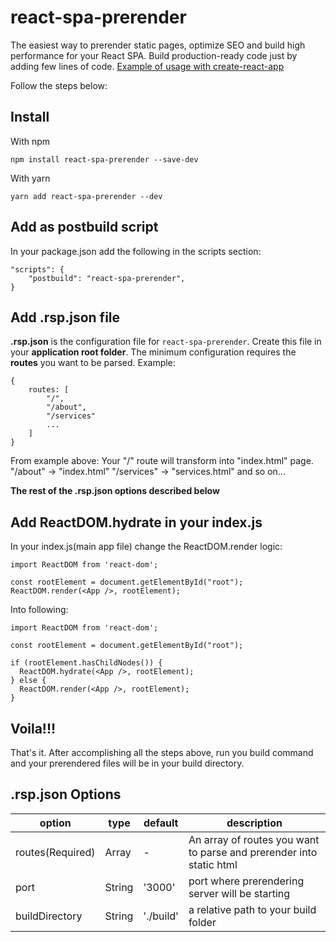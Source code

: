 # react-spa-prerender
The easiest way to prerender static pages, optimize SEO and build high performance for your React SPA.
Build production-ready code just by adding few lines of code. [Example of usage with create-react-app](https://github.com/sPavl0v/react-spa-prenderer/tree/master/examples/cra)

Follow the steps below:

## Install
With npm
```
npm install react-spa-prerender --save-dev
```
With yarn
```
yarn add react-spa-prerender --dev
```

## Add as postbuild script
In your package.json add the following in the scripts section:
```
"scripts": {
    "postbuild": "react-spa-prerender",
}
```

## Add .rsp.json file
__.rsp.json__ is the configuration file for `react-spa-prerender`. Create this file in your __application root folder__.
The minimum configuration requires the __routes__ you want to be parsed.
Example:
```
{
    routes: [
        "/",
        "/about",
        "/services"
        ...
    ]
}
```
From example above:
Your "/" route will transform into "index.html" page.
"/about" -> "index.html"
"/services" -> "services.html"
and so on...

__The rest of the .rsp.json options described below__

## Add ReactDOM.hydrate in your index.js 
In your index.js(main app file) change the ReactDOM.render logic:
```
import ReactDOM from 'react-dom';

const rootElement = document.getElementById("root");
ReactDOM.render(<App />, rootElement);
```
Into following:
```
import ReactDOM from 'react-dom';

const rootElement = document.getElementById("root");

if (rootElement.hasChildNodes()) {
  ReactDOM.hydrate(<App />, rootElement);
} else {
  ReactDOM.render(<App />, rootElement);
}
```

## Voila!!!
That's it. After accomplishing all the steps above, run you build command and your prerendered files will be in your build directory.

## .rsp.json Options

|option | type | default | description |
|-----|--------|------|---------|
| routes(Required) | Array | - | An array of routes you want to parse and prerender into static html|
| port | String | '3000' | port where prerendering server will be starting |
| buildDirectory | String | './build' | a relative path to your build folder
